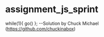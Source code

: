 assignment_js_sprint
====================

while(1){ go() };
--Solution by Chuck Michael (https://github.com/chuckinabox)
